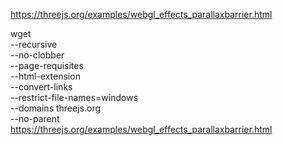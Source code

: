 https://threejs.org/examples/webgl_effects_parallaxbarrier.html



wget \
     --recursive \
     --no-clobber \
     --page-requisites \
     --html-extension \
     --convert-links \
     --restrict-file-names=windows \
     --domains threejs.org \
     --no-parent \
         https://threejs.org/examples/webgl_effects_parallaxbarrier.html